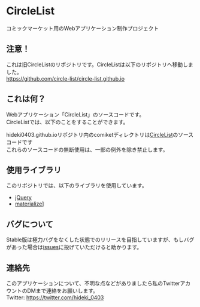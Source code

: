 # CircleList
コミックマーケット用のWebアプリケーション制作プロジェクト

## 注意！
これは旧CircleListのリポジトリです。CircleListは以下のリポジトリへ移動しました。  
https://github.com/circle-list/circle-list.github.io

## これは何？
Webアプリケーション「CircleList」のソースコードです。  
CircleListでは、以下のことをすることができます。  

hideki0403.github.ioリポジトリ内のcomiketディレクトリは[CircleList](https://hideki0403.github.io/comiket/)のソースコードです  
これらのソースコードの無断使用は、一部の例外を除き禁止します。
## 使用ライブラリ
このリポジトリでは、以下のライブラリを使用しています。  
- [jQuery](https://github.com/jquery/jquery)
- [materialize](https://github.com/Dogfalo/materialize)]
## バグについて
Stable版は極力バグをなくした状態でのリリースを目指していますが、もしバグがあった場合は[issues](https://github.com/hideki0403/hideki0403.github.io/issues)に投げていただけると助かります。  
## 連絡先
このアプリケーションについて、不明な点などがありましたら私のTwitterアカウントのDMまで連絡をお願いします。  
Twitter: https://twitter.com/hideki_0403
